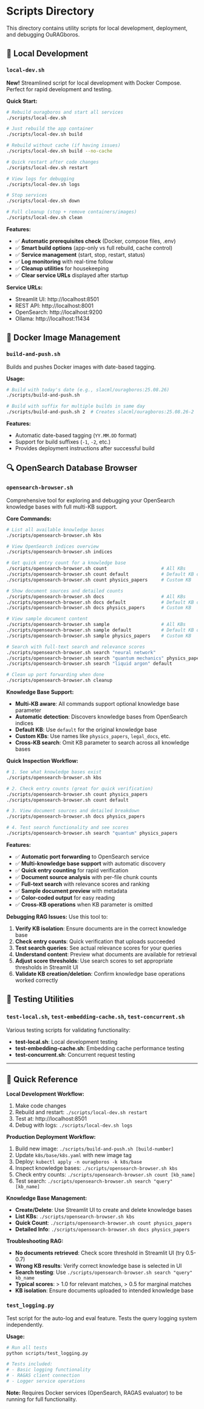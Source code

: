 # Scripts Directory

This directory contains utility scripts for local development, deployment, and debugging OuRAGboros.

## 🚀 Local Development

### `local-dev.sh`

**New!** Streamlined script for local development with Docker Compose. Perfect for rapid development and testing.

**Quick Start:**
```bash
# Rebuild ouragboros and start all services  
./scripts/local-dev.sh

# Just rebuild the app container
./scripts/local-dev.sh build

# Rebuild without cache (if having issues)
./scripts/local-dev.sh build --no-cache

# Quick restart after code changes
./scripts/local-dev.sh restart

# View logs for debugging
./scripts/local-dev.sh logs

# Stop services  
./scripts/local-dev.sh down

# Full cleanup (stop + remove containers/images)
./scripts/local-dev.sh clean
```

**Features:**
- ✅ **Automatic prerequisites check** (Docker, compose files, .env)  
- ✅ **Smart build options** (app-only vs full rebuild, cache control)
- ✅ **Service management** (start, stop, restart, status)
- ✅ **Log monitoring** with real-time follow
- ✅ **Cleanup utilities** for housekeeping
- ✅ **Clear service URLs** displayed after startup

**Service URLs:**
- Streamlit UI: http://localhost:8501
- REST API: http://localhost:8001  
- OpenSearch: http://localhost:9200
- Ollama: http://localhost:11434

## 🐳 Docker Image Management

### `build-and-push.sh`

Builds and pushes Docker images with date-based tagging.

**Usage:**
```bash
# Build with today's date (e.g., slacml/ouragboros:25.08.26)
./scripts/build-and-push.sh

# Build with suffix for multiple builds in same day
./scripts/build-and-push.sh 2  # Creates slacml/ouragboros:25.08.26-2
```

**Features:**
- Automatic date-based tagging (`YY.MM.DD` format)
- Support for build suffixes (`-1`, `-2`, etc.)
- Provides deployment instructions after successful build

## 🔍 OpenSearch Database Browser

### `opensearch-browser.sh`

Comprehensive tool for exploring and debugging your OpenSearch knowledge bases with full multi-KB support.

**Core Commands:**
```bash
# List all available knowledge bases
./scripts/opensearch-browser.sh kbs

# View OpenSearch indices overview
./scripts/opensearch-browser.sh indices

# Get quick entry count for a knowledge base
./scripts/opensearch-browser.sh count                    # All KBs
./scripts/opensearch-browser.sh count default            # Default KB only
./scripts/opensearch-browser.sh count physics_papers     # Custom KB

# Show document sources and detailed counts
./scripts/opensearch-browser.sh docs                     # All KBs
./scripts/opensearch-browser.sh docs default             # Default KB only
./scripts/opensearch-browser.sh docs physics_papers      # Custom KB

# View sample document content
./scripts/opensearch-browser.sh sample                   # All KBs
./scripts/opensearch-browser.sh sample default           # Default KB only
./scripts/opensearch-browser.sh sample physics_papers    # Custom KB

# Search with full-text search and relevance scores
./scripts/opensearch-browser.sh search "neural network"                    # All KBs
./scripts/opensearch-browser.sh search "quantum mechanics" physics_papers  # Specific KB
./scripts/opensearch-browser.sh search "liquid argon" default              # Default KB

# Clean up port forwarding when done
./scripts/opensearch-browser.sh cleanup
```

**Knowledge Base Support:**
- **Multi-KB aware**: All commands support optional knowledge base parameter
- **Automatic detection**: Discovers knowledge bases from OpenSearch indices
- **Default KB**: Use `default` for the original knowledge base
- **Custom KBs**: Use names like `physics_papers`, `legal_docs`, etc.
- **Cross-KB search**: Omit KB parameter to search across all knowledge bases

**Quick Inspection Workflow:**
```bash
# 1. See what knowledge bases exist
./scripts/opensearch-browser.sh kbs

# 2. Check entry counts (great for quick verification)
./scripts/opensearch-browser.sh count physics_papers
./scripts/opensearch-browser.sh count default

# 3. View document sources and detailed breakdown  
./scripts/opensearch-browser.sh docs physics_papers

# 4. Test search functionality and see scores
./scripts/opensearch-browser.sh search "quantum" physics_papers
```

**Features:**
- ✅ **Automatic port forwarding** to OpenSearch service
- ✅ **Multi-knowledge base support** with automatic discovery
- ✅ **Quick entry counting** for rapid verification
- ✅ **Document source analysis** with per-file chunk counts
- ✅ **Full-text search** with relevance scores and ranking
- ✅ **Sample document preview** with metadata
- ✅ **Color-coded output** for easy reading
- ✅ **Cross-KB operations** when KB parameter is omitted

**Debugging RAG Issues:**
Use this tool to:
1. **Verify KB isolation**: Ensure documents are in the correct knowledge base
2. **Check entry counts**: Quick verification that uploads succeeded
3. **Test search queries**: See actual relevance scores for your queries
4. **Understand content**: Preview what documents are available for retrieval
5. **Adjust score thresholds**: Use search scores to set appropriate thresholds in Streamlit UI
6. **Validate KB creation/deletion**: Confirm knowledge base operations worked correctly

## 🧪 Testing Utilities

### `test-local.sh`, `test-embedding-cache.sh`, `test-concurrent.sh`

Various testing scripts for validating functionality:
- **test-local.sh**: Local development testing
- **test-embedding-cache.sh**: Embedding cache performance testing  
- **test-concurrent.sh**: Concurrent request testing

---

## 📝 Quick Reference

**Local Development Workflow:**
1. Make code changes
2. Rebuild and restart: `./scripts/local-dev.sh restart`
3. Test at: http://localhost:8501
4. Debug with logs: `./scripts/local-dev.sh logs`

**Production Deployment Workflow:**
1. Build new image: `./scripts/build-and-push.sh [build-number]`
2. Update `k8s/base/k8s.yaml` with new image tag
3. Deploy: `kubectl apply -n ouragboros -k k8s/base`
4. Inspect knowledge bases: `./scripts/opensearch-browser.sh kbs`
5. Check entry counts: `./scripts/opensearch-browser.sh count [kb_name]`
6. Test search: `./scripts/opensearch-browser.sh search "query" [kb_name]`

**Knowledge Base Management:**
- **Create/Delete**: Use Streamlit UI to create and delete knowledge bases
- **List KBs**: `./scripts/opensearch-browser.sh kbs`
- **Quick Count**: `./scripts/opensearch-browser.sh count physics_papers`
- **Detailed Info**: `./scripts/opensearch-browser.sh docs physics_papers`

**Troubleshooting RAG:**
- **No documents retrieved**: Check score threshold in Streamlit UI (try 0.5-0.7)
- **Wrong KB results**: Verify correct knowledge base is selected in UI
- **Search testing**: Use `./scripts/opensearch-browser.sh search "query" kb_name`
- **Typical scores**: > 1.0 for relevant matches, > 0.5 for marginal matches
- **KB isolation**: Ensure documents uploaded to intended knowledge base

### `test_logging.py`

Test script for the auto-log and eval feature. Tests the query logging system independently.

**Usage:**
```bash
# Run all tests
python scripts/test_logging.py

# Tests included:
# - Basic logging functionality
# - RAGAS client connection
# - Logger service operations
```

**Note:** Requires Docker services (OpenSearch, RAGAS evaluator) to be running for full functionality.
